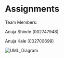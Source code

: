 # Assignments

Team Members:

Anuja Shinde (002747948)

Anuja Kale (002700699)

![UML_Diagram](https://user-images.githubusercontent.com/75749349/201506408-33c60e8c-2af3-450b-8ce8-b81e96f30b7f.png)

